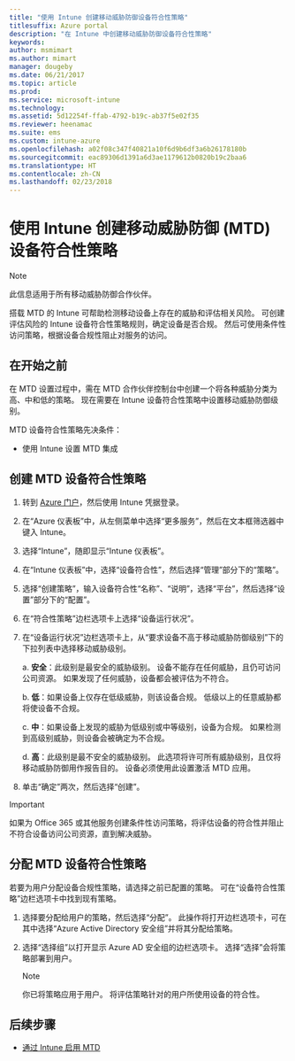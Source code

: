 ```yaml
---
title: "使用 Intune 创建移动威胁防御设备符合性策略"
titlesuffix: Azure portal
description: "在 Intune 中创建移动威胁防御设备符合性策略"
keywords: 
author: msmimart
ms.author: mimart
manager: dougeby
ms.date: 06/21/2017
ms.topic: article
ms.prod: 
ms.service: microsoft-intune
ms.technology: 
ms.assetid: 5d12254f-ffab-4792-b19c-ab37f5e02f35
ms.reviewer: heenamac
ms.suite: ems
ms.custom: intune-azure
ms.openlocfilehash: a02f08c347f40821a10f6d9b6df3a6b26178180b
ms.sourcegitcommit: eac89306d1391a6d3ae1179612b0820b19c2baa6
ms.translationtype: HT
ms.contentlocale: zh-CN
ms.lasthandoff: 02/23/2018
---
```

# <a name="create-mobile-threat-defense-mtd-device-compliance-policy-with-intune"></a>使用 Intune 创建移动威胁防御 (MTD) 设备符合性策略

> [!NOTE] 
> 此信息适用于所有移动威胁防御合作伙伴。

搭载 MTD 的 Intune 可帮助检测移动设备上存在的威胁和评估相关风险。 可创建评估风险的 Intune 设备符合性策略规则，确定设备是否合规。 然后可使用条件性访问策略，根据设备合规性阻止对服务的访问。

## <a name="before-you-begin"></a>在开始之前

在 MTD 设置过程中，需在 MTD 合作伙伴控制台中创建一个将各种威胁分类为高、中和低的策略。 现在需要在 Intune 设备符合性策略中设置移动威胁防御级别。

MTD 设备符合性策略先决条件：

-   使用 Intune 设置 MTD 集成

## <a name="to-create-a-mtd-device-compliance-policy"></a>创建 MTD 设备符合性策略

1.  转到 [Azure 门户](https://portal.azure.com/)，然后使用 Intune 凭据登录。

2.  在“Azure 仪表板”中，从左侧菜单中选择“更多服务”，然后在文本框筛选器中键入 Intune。

3.  选择“Intune”，随即显示“Intune 仪表板”。

4. 在“Intune 仪表板”中，选择“设备符合性”，然后选择“管理”部分下的“策略”。

5.  选择“创建策略”，输入设备符合性“名称”、“说明”，选择“平台”，然后选择“设置”部分下的“配置”。

6.  在“符合性策略”边栏选项卡上选择“设备运行状况”。

7.  在“设备运行状况”边栏选项卡上，从“要求设备不高于移动威胁防御级别”下的下拉列表中选择移动威胁级别。

    a.  **安全**：此级别是最安全的威胁级别。 设备不能存在任何威胁，且仍可访问公司资源。 如果发现了任何威胁，设备都会被评估为不符合。

    b.  **低**：如果设备上仅存在低级威胁，则该设备合规。 低级以上的任意威胁都将使设备不合规。

    c.  **中**：如果设备上发现的威胁为低级别或中等级别，设备为合规。 如果检测到高级别威胁，则设备会被确定为不合规。

    d.  **高**：此级别是最不安全的威胁级别。 此选项将许可所有威胁级别，且仅将移动威胁防御用作报告目的。 设备必须使用此设置激活 MTD 应用。

8.  单击“确定”两次，然后选择“创建”。

> [!IMPORTANT]
> 如果为 Office 365 或其他服务创建条件性访问策略，将评估设备的符合性并阻止不符合设备访问公司资源，直到解决威胁。

## <a name="to-assign-a-mtd-device-compliance-policy"></a>分配 MTD 设备符合性策略

若要为用户分配设备合规性策略，请选择之前已配置的策略。 可在“设备符合性策略”边栏选项卡中找到现有策略。

1. 选择要分配给用户的策略，然后选择“分配”。 此操作将打开边栏选项卡，可在其中选择“Azure Active Directory 安全组”并将其分配给策略。

2. 选择“选择组”以打开显示 Azure AD 安全组的边栏选项卡。  选择“选择”会将策略部署到用户。

    > [!NOTE] 
    > 你已将策略应用于用户。 将评估策略针对的用户所使用设备的符合性。

## <a name="next-steps"></a>后续步骤

- [通过 Intune 启用 MTD](mtd-connector-enable.md)